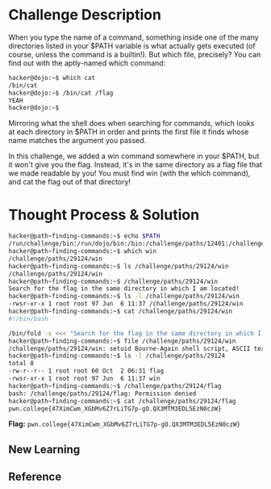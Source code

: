 # Challenge Description
When you type the name of a command, something inside one of the many directories listed in your $PATH variable is what actually gets executed (of course, unless the command is a builtin!). But which file, precisely? You can find out with the aptly-named which command:
```bash
hacker@dojo:~$ which cat
/bin/cat
hacker@dojo:~$ /bin/cat /flag
YEAH
hacker@dojo:~$
```
Mirroring what the shell does when searching for commands, which looks at each directory in $PATH in order and prints the first file it finds whose name matches the argument you passed.

In this challenge, we added a win command somewhere in your $PATH, but it won't give you the flag. Instead, it's in the same directory as a flag file that we made readable by you! You must find win (with the which command), and cat the flag out of that directory!
# Thought Process & Solution

```bash
hacker@path~finding-commands:~$ echo $PATH
/run/challenge/bin:/run/dojo/bin:/bin:/challenge/paths/12401:/challenge/paths/19438:/challenge/paths/4779:/challenge/paths/18280:/challenge/paths/15185:/challenge/paths/24053:/challenge/paths/1380:/challenge/paths/7674:/challenge/paths/15397:/challenge/paths/25269:/challenge/paths/24336:/challenge/paths/14035:/challenge/paths/29652:/challenge/paths/32106:/challenge/paths/27817:/challenge/paths/26908:/challenge/paths/22315:/challenge/paths/1768:/challenge/paths/5405:/challenge/paths/9316:/challenge/paths/13328:/challenge/paths/12531:/challenge/paths/12993:/challenge/paths/22695:/challenge/paths/16554:/challenge/paths/358:/challenge/paths/21551:/challenge/paths/1867:/challenge/paths/22761:/challenge/paths/23079:/challenge/paths/24951:/challenge/paths/21556:/challenge/paths/24792:/challenge/paths/6807:/challenge/paths/14698:/challenge/paths/2598:/challenge/paths/28048:/challenge/paths/10465:/challenge/paths/23940:/challenge/paths/11964:/challenge/paths/29564:/challenge/paths/29124:/challenge/paths/4668:/challenge/paths/22759:/challenge/paths/23614:/challenge/paths/5618:/challenge/paths/29220:/challenge/paths/13024:/challenge/paths/9567:/challenge/paths/4106:/run/challenge/bin:/run/dojo/bin:/root/.cargo/bin:/usr/local/sbin:/usr/local/bin:/usr/sbin:/usr/bin:/sbin:/bin
hacker@path~finding-commands:~$ which win
/challenge/paths/29124/win
hacker@path~finding-commands:~$ ls /challenge/paths/29124/win
/challenge/paths/29124/win
hacker@path~finding-commands:~$ /challenge/paths/29124/win
Search for the flag in the same directory in which I am located!
hacker@path~finding-commands:~$ ls -l /challenge/paths/29124/win
-rwsr-xr-x 1 root root 97 Jun  6 11:37 /challenge/paths/29124/win
hacker@path~finding-commands:~$ cat /challenge/paths/29124/win
#!/bin/bash

/bin/fold -s <<< "Search for the flag in the same directory in which I am located!"
hacker@path~finding-commands:~$ file /challenge/paths/29124/win
/challenge/paths/29124/win: setuid Bourne-Again shell script, ASCII text executable
hacker@path~finding-commands:~$ ls -l /challenge/paths/29124
total 8
-rw-r--r-- 1 root root 60 Oct  2 06:31 flag
-rwsr-xr-x 1 root root 97 Jun  6 11:37 win
hacker@path~finding-commands:~$ /challenge/paths/29124/flag
bash: /challenge/paths/29124/flag: Permission denied
hacker@path~finding-commands:~$ cat /challenge/paths/29124/flag
pwn.college{47XimCwm_XGbMv6Z7rLiTG7p-gO.QX3MTM3EDL5EzN0czW}
```
**Flag:** `pwn.college{47XimCwm_XGbMv6Z7rLiTG7p-gO.QX3MTM3EDL5EzN0czW}`
## New Learning
## Reference
